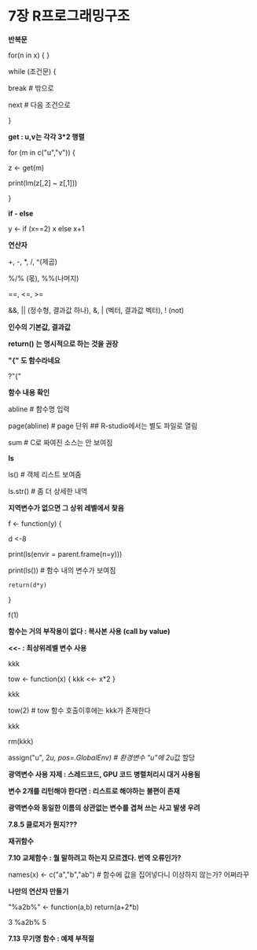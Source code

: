 # 7장 R프로그래밍구조

**반복문**

for(n in x) { }



while (조건문) { 

  break # 밖으로

  next  # 다음 조건으로

  } 



**get : u,v는 각각 3*2 행렬**

for (m in c("u","v")) {

  z <- get(m)

  print(lm(z[,2] ~ z[,1]))

}



**if - else**

y <- if (x==2) x else x+1



**연산자**

+, -, *, /, ^(제곱)

%/% (몫), %%(나머지)

==, <=, >=

&&, || (정수형, 결과값 하나),   &, | (벡터, 결과값 벡터),  ! (not)



**인수의 기본값, 결과값**

**return() 는 명시적으로 하는 것을 권장**



**"{" 도 함수라네요**

?"{"



**함수 내용 확인**

abline       # 함수명 입력

page(abline) # page 단위  ## R-studio에서는 별도 파일로 열림

sum          # C로 짜여진 소스는 안 보여짐    

      

**ls**

ls()         # 객체 리스트 보여줌

ls.str()     # 좀 더 상세한 내역



**지역변수가 없으면 그 상위 레벨에서 찾음**



f <- function(y) {

  d <-8

  print(ls(envir = parent.frame(n=y)))

print(ls())           # 함수 내의 변수가 보여짐

    return(d*y)

}



f(1)



**함수는 거의 부작용이 없다 : 복사본 사용 (call by value)**



**<<- : 최상위레벨 변수 사용**

kkk

tow <- function(x) { kkk <<- x*2 }

kkk

tow(2)    # tow 함수 호출이후에는 kkk가 존재한다

kkk

rm(kkk)



assign("u", 2*u, pos=.GlobalEnv)  # 환경변수 "u"에 2*u값 할당



**광역변수 사용 자제 : 스레드코드, GPU 코드 병렬처리시 대거 사용됨**

**변수 2개를 리턴해야 한다면 : 리스트로 해야하는 불편이 존재**

**광역변수와 동일한 이름의 상관없는 변수를 겹쳐 쓰는 사고 발생 우려**



**7.8.5 클로저가 뭔지???**



**재귀함수**



**7.10 교체함수 : 뭘 말하려고 하는지 모르겠다. 번역 오류인가?**

names(x) <- c("a","b","ab")  # 함수에 값을 집어넣다니 이상하지 않는가? 어쩌라꾸



**나만의 연산자 만들기**

"%a2b%" <- function(a,b) return(a+2*b)

3 %a2b% 5



**7.13 무기명 함수 : 예제 부적절**